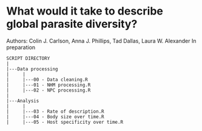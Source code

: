 # What would it take to describe global parasite diversity?

Authors: Colin J. Carlson, Anna J. Phillips, Tad Dallas, Laura W. Alexander
In preparation

```
SCRIPT DIRECTORY
|
|---Data processing
|     |
|     |---00 - Data cleaning.R	
|     |---01 - NHM processing.R	
|     |---02 - NPC processing.R
|
|---Analysis 
|     |
|     |---03 - Rate of description.R
|     |---04 - Body size over time.R
|     |---05 - Host specificity over time.R	
```
